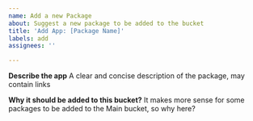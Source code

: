 ```yaml
---
name: Add a new Package
about: Suggest a new package to be added to the bucket
title: 'Add App: [Package Name]'
labels: add
assignees: ''

---
```


**Describe the app**
A clear and concise description of the package, may contain links

**Why it should be added to this bucket?**
It makes more sense for some packages to be added to the Main bucket, so why here?

